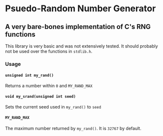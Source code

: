# Psuedo-Random Number Generator
## A very bare-bones implementation of C's RNG functions
This library is very basic and was not extensively tested.
It should probably not be used over the functions in `stdlib.h`.
### Usage
#### `unsigned int my_rand()`
Returns a number within `0` and `MY_RAND_MAX`
#### `void my_srand(unsigned int seed)`
Sets the current seed used in `my_rand()` to `seed`
#### `MY_RAND_MAX`
The maximum number returned by `my_rand()`. It is `32767` by default.

